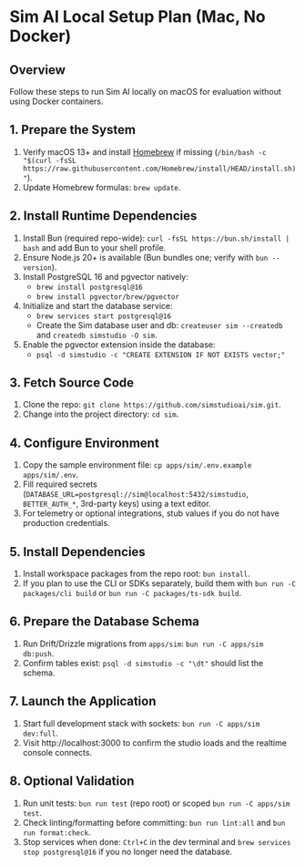 # Sim AI Local Setup Plan (Mac, No Docker)

## Overview
Follow these steps to run Sim AI locally on macOS for evaluation without using Docker containers.

## 1. Prepare the System
1. Verify macOS 13+ and install [Homebrew](https://brew.sh/) if missing (`/bin/bash -c "$(curl -fsSL https://raw.githubusercontent.com/Homebrew/install/HEAD/install.sh)"`).
2. Update Homebrew formulas: `brew update`.

## 2. Install Runtime Dependencies
1. Install Bun (required repo-wide): `curl -fsSL https://bun.sh/install | bash` and add Bun to your shell profile.
2. Ensure Node.js 20+ is available (Bun bundles one; verify with `bun --version`).
3. Install PostgreSQL 16 and pgvector natively:
   - `brew install postgresql@16`
   - `brew install pgvector/brew/pgvector`
4. Initialize and start the database service:
   - `brew services start postgresql@16`
   - Create the Sim database user and db: `createuser sim --createdb` and `createdb simstudio -O sim`.
5. Enable the pgvector extension inside the database:
   - `psql -d simstudio -c "CREATE EXTENSION IF NOT EXISTS vector;"`

## 3. Fetch Source Code
1. Clone the repo: `git clone https://github.com/simstudioai/sim.git`.
2. Change into the project directory: `cd sim`.

## 4. Configure Environment
1. Copy the sample environment file: `cp apps/sim/.env.example apps/sim/.env`.
2. Fill required secrets (`DATABASE_URL=postgresql://sim@localhost:5432/simstudio`, `BETTER_AUTH_*`, 3rd-party keys) using a text editor.
3. For telemetry or optional integrations, stub values if you do not have production credentials.

## 5. Install Dependencies
1. Install workspace packages from the repo root: `bun install`.
2. If you plan to use the CLI or SDKs separately, build them with `bun run -C packages/cli build` or `bun run -C packages/ts-sdk build`.

## 6. Prepare the Database Schema
1. Run Drift/Drizzle migrations from `apps/sim`: `bun run -C apps/sim db:push`.
2. Confirm tables exist: `psql -d simstudio -c "\dt"` should list the schema.

## 7. Launch the Application
1. Start full development stack with sockets: `bun run -C apps/sim dev:full`.
2. Visit http://localhost:3000 to confirm the studio loads and the realtime console connects.

## 8. Optional Validation
1. Run unit tests: `bun run test` (repo root) or scoped `bun run -C apps/sim test`.
2. Check linting/formatting before committing: `bun run lint:all` and `bun run format:check`.
3. Stop services when done: `Ctrl+C` in the dev terminal and `brew services stop postgresql@16` if you no longer need the database.
